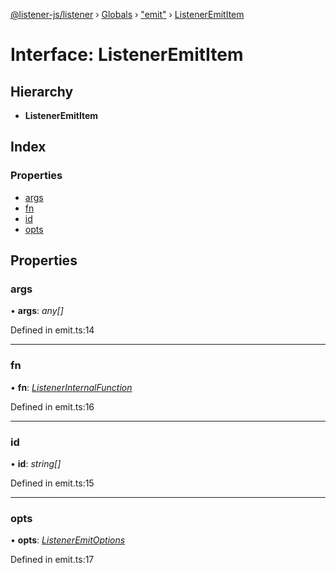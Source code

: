 [@listener-js/listener](../README.md) › [Globals](../globals.md) › ["emit"](../modules/_emit_.md) › [ListenerEmitItem](_emit_.listeneremititem.md)

# Interface: ListenerEmitItem

## Hierarchy

* **ListenerEmitItem**

## Index

### Properties

* [args](_emit_.listeneremititem.md#args)
* [fn](_emit_.listeneremititem.md#fn)
* [id](_emit_.listeneremititem.md#id)
* [opts](_emit_.listeneremititem.md#opts)

## Properties

###  args

• **args**: *any[]*

Defined in emit.ts:14

___

###  fn

• **fn**: *[ListenerInternalFunction](../modules/_types_.md#listenerinternalfunction)*

Defined in emit.ts:16

___

###  id

• **id**: *string[]*

Defined in emit.ts:15

___

###  opts

• **opts**: *[ListenerEmitOptions](_emit_.listeneremitoptions.md)*

Defined in emit.ts:17
